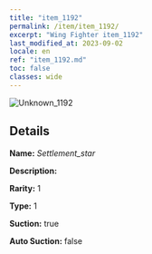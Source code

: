 ```yaml
---
title: "item_1192"
permalink: /item/item_1192/
excerpt: "Wing Fighter item_1192"
last_modified_at: 2023-09-02
locale: en
ref: "item_1192.md"
toc: false
classes: wide
---
```



 ![Unknown_1192](/images/item/Settlement_star_p.png)



## Details

 **Name:** *Settlement_star* 

 **Description:** 

 **Rarity:** 1 

 **Type:** 1 

 **Suction:** true 

 **Auto Suction:** false 


